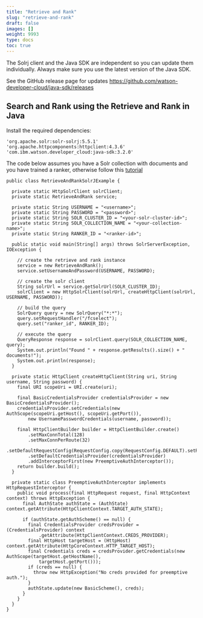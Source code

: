 ```yaml
---
title: "Retrieve and Rank"
slug: "retrieve-and-rank"
draft: false
images: []
weight: 9993
type: docs
toc: true
---
```


The Solrj client and the Java SDK are independent so you can update them individually. Always make sure you use the latest version of the Java SDK.

See the GitHub release page for updates https://github.com/watson-developer-cloud/java-sdk/releases

## Search and Rank using the Retrieve and Rank in Java
Install the required dependencies:

    'org.apache.solr:solr-solrj:5.5.1'
    'org.apache.httpcomponents:httpclient:4.3.6'
    'com.ibm.watson.developer_cloud:java-sdk:3.2.0'

The code below assumes you have a Solr collection with documents and you have trained a ranker, otherwise follow this [tutorial][1]


    public class RetrieveAndRankSolrJExample {
    
      private static HttpSolrClient solrClient;
      private static RetrieveAndRank service;
    
      private static String USERNAME = "<username>";
      private static String PASSWORD = "<password>";
      private static String SOLR_CLUSTER_ID = "<your-solr-cluster-id>";
      private static String SOLR_COLLECTION_NAME = "<your-collection-name>";
      private static String RANKER_ID = "<ranker-id>";
      
      public static void main(String[] args) throws SolrServerException, IOException {
         
        // create the retrieve and rank instance
        service = new RetrieveAndRank();
        service.setUsernameAndPassword(USERNAME, PASSWORD);
    
        // create the solr client
        String solrUrl = service.getSolrUrl(SOLR_CLUSTER_ID);
        solrClient = new HttpSolrClient(solrUrl, createHttpClient(solrUrl, USERNAME, PASSWORD));
    
        // build the query
        SolrQuery query = new SolrQuery("*:*");
        query.setRequestHandler("/fcselect");
        query.set("ranker_id", RANKER_ID);
        
        // execute the query
        QueryResponse response = solrClient.query(SOLR_COLLECTION_NAME, query);
        System.out.println("Found " + response.getResults().size() + " documents!");
        System.out.println(response);
      }
    
      private static HttpClient createHttpClient(String uri, String username, String password) {
        final URI scopeUri = URI.create(uri);
    
        final BasicCredentialsProvider credentialsProvider = new BasicCredentialsProvider();
        credentialsProvider.setCredentials(new AuthScope(scopeUri.getHost(), scopeUri.getPort()),
            new UsernamePasswordCredentials(username, password));
    
        final HttpClientBuilder builder = HttpClientBuilder.create()
            .setMaxConnTotal(128)
            .setMaxConnPerRoute(32)
            .setDefaultRequestConfig(RequestConfig.copy(RequestConfig.DEFAULT).setRedirectsEnabled(true).build())
            .setDefaultCredentialsProvider(credentialsProvider)
            .addInterceptorFirst(new PreemptiveAuthInterceptor());
        return builder.build();
      }
    
      private static class PreemptiveAuthInterceptor implements HttpRequestInterceptor {
        public void process(final HttpRequest request, final HttpContext context) throws HttpException {
          final AuthState authState = (AuthState) context.getAttribute(HttpClientContext.TARGET_AUTH_STATE);
    
          if (authState.getAuthScheme() == null) {
            final CredentialsProvider credsProvider = (CredentialsProvider) context
                .getAttribute(HttpClientContext.CREDS_PROVIDER);
            final HttpHost targetHost = (HttpHost) context.getAttribute(HttpCoreContext.HTTP_TARGET_HOST);
            final Credentials creds = credsProvider.getCredentials(new AuthScope(targetHost.getHostName(),
                targetHost.getPort()));
            if (creds == null) {
              throw new HttpException("No creds provided for preemptive auth.");
            }
            authState.update(new BasicScheme(), creds);
          }
        }
      }
    }


  [1]: https://www.ibm.com/watson/developercloud/doc/retrieve-rank/get_start.shtml

